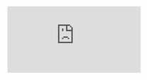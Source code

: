 ![DenseCommunitySearchPoster](https://github.com/LeavesEatingCow/DenseCommunitySearch/blob/main/GSURC%20-%20Daniel%20Maliro%20(Scaled).pdf)
